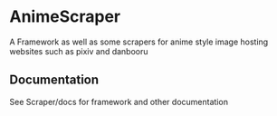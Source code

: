 # AnimeScraper
A Framework as well as some scrapers for anime style image hosting websites such as pixiv and danbooru

## Documentation
See Scraper/docs for framework and other documentation
